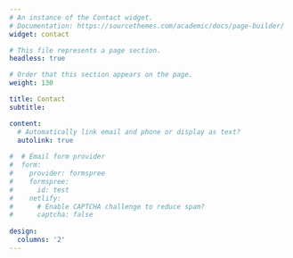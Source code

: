 ```yaml
---
# An instance of the Contact widget.
# Documentation: https://sourcethemes.com/academic/docs/page-builder/
widget: contact

# This file represents a page section.
headless: true

# Order that this section appears on the page.
weight: 130

title: Contact
subtitle:

content:
  # Automatically link email and phone or display as text?
  autolink: true
  
#  # Email form provider
#  form:
#    provider: formspree
#    formspree:
#      id: test
#    netlify:
#      # Enable CAPTCHA challenge to reduce spam?
#      captcha: false
  
design:
  columns: '2'
---
```


